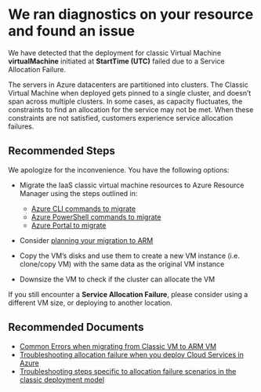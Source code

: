 <properties
	pageTitle="Service Allocation Failure RCA"
	description="Deployment Failure due to capacity of Pinned Cloud Service cluster"
	infoBubbleText="Found recent deployment failure. See details on the right."
	service="Microsoft.ClassicCompute"
	resource="virtualMachines"
	authors="zihzhan"
	ms.author="zihzhan"
	displayOrder=""
  	articleId="cloudservices-deploymentfailure-serviceAllocationFailure"
	diagnosticScenario="DeploymentFailure,"
	selfHelpType="rca"
	supportTopicIds=""
	resourceTags=""
	productPesIds="13185"
	cloudEnvironments="public, Fairfax, usnat, ussec"
	ownershipId="Compute_CloudServices_Content"
/>
# We ran diagnostics on your resource and found an issue

<!--issueDescription-->
We have detected that the deployment for classic Virtual Machine **<!--$ResourceName-->virtualMachine<!--/$ResourceName-->** initiated at **<!--$StartTime-->StartTime<!--/$StartTime--> (UTC)** failed due to a Service Allocation Failure.
<!--/issueDescription-->

The servers in Azure datacenters are partitioned into clusters. The Classic Virtual Machine when deployed gets pinned to a single cluster, and doesn’t span across multiple clusters. In some cases, as capacity fluctuates, the constraints to find an allocation for the service may not be met. When these constraints are not satisfied, customers experience service allocation failures.

## **Recommended Steps**

We apologize for the inconvenience. You have the following options:  

* Migrate the IaaS classic virtual machine resources to Azure Resource Manager using the steps outlined in:
  
    - [Azure CLI commands to migrate](https://docs.microsoft.com/azure/virtual-machines/linux/migration-classic-resource-manager-cli#step-1-prepare-for-migration)
    - [Azure PowerShell commands to migrate](https://docs.microsoft.com/azure/virtual-machines/windows/migration-classic-resource-manager-ps#step-1-plan-for-migration)
    - [Azure Portal to migrate](https://docs.microsoft.com/azure/virtual-machines/linux/migration-classic-resource-manager-overview#migration-of-storage-accounts)

* Consider [planning your migration to ARM](https://docs.microsoft.com/azure/virtual-machines/linux/migration-classic-resource-manager-plan#plan)
* Copy the VM’s disks and use them to create a new VM instance (i.e. clone/copy VM) with the same data as the original VM instance
* Downsize the VM to check if the cluster can allocate the VM

If you still encounter a **Service Allocation Failure**, please consider using a different VM size, or deploying to another location.

## **Recommended Documents**

* [Common Errors when migrating from Classic VM to ARM VM](https://docs.microsoft.com/azure/virtual-machines/windows/migration-classic-resource-manager-errors)
* [Troubleshooting allocation failure when you deploy Cloud Services in Azure](https://docs.microsoft.com/azure/cloud-services/cloud-services-allocation-failures#solutions)
* [Troubleshooting steps specific to allocation failure scenarios in the classic deployment model](https://docs.microsoft.com/azure/virtual-machines/troubleshooting/allocation-failure-classic#resize-a-vm-or-add-vms-or-role-instances-to-an-existing-cloud-service)
